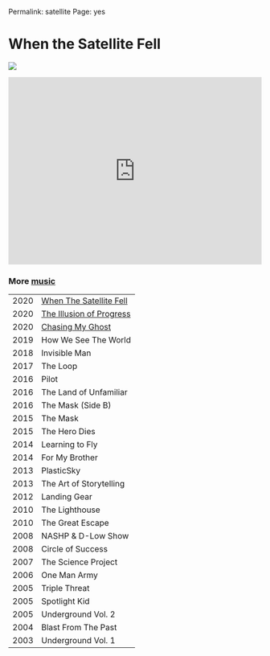 
Permalink: satellite
Page: yes

# When the Satellite Fell

![](https://f4.bcbits.com/img/a0191327166_10.jpg)

<center><iframe style="border: 0; width: 100%; height: 373px;" src="https://bandcamp.com/EmbeddedPlayer/album=2462917108/size=large/bgcol=ffffff/linkcol=63b2cc/artwork=small/transparent=true/" seamless><a href="https://nashp.bandcamp.com/album/when-the-satellite-fell">When The Satellite Fell by Nash Pitre</a></iframe></center>

### More [music](music)

|      |                                                        |
| :--- | ------------------------------------------------------ |
| 2020 | [When The Satellite Fell](https://nashp.com/satellite) |
| 2020 | [The Illusion of Progress](https://nashp.com/progress) |
| 2020 | [Chasing My Ghost](https://nashp.com/ghost)            |
| 2019 | How We See The World                                   |
| 2018 | Invisible Man                                          |
| 2017 | The Loop                                               |
| 2016 | Pilot                                                  |
| 2016 | The Land of Unfamiliar                                 |
| 2016 | The Mask (Side B)                                      |
| 2015 | The Mask                                               |
| 2015 | The Hero Dies                                          |
| 2014 | Learning to Fly                                        |
| 2014 | For My Brother                                         |
| 2013 | PlasticSky                                             |
| 2013 | The Art of Storytelling                                |
| 2012 | Landing Gear                                           |
| 2010 | The Lighthouse                                         |
| 2010 | The Great Escape                                       |
| 2008 | NASHP & D-Low Show                                     |
| 2008 | Circle of Success                                      |
| 2007 | The Science Project                                    |
| 2006 | One Man Army                                           |
| 2005 | Triple Threat                                          |
| 2005 | Spotlight Kid                                          |
| 2005 | Underground Vol. 2                                     |
| 2004 | Blast From The Past                                    |
| 2003 | Underground Vol. 1                                     |


